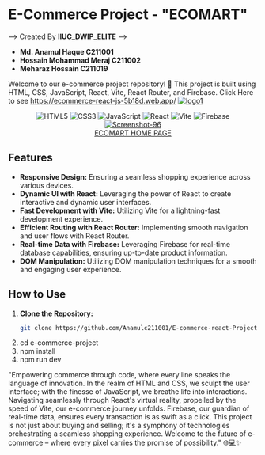# E-Commerce Project - "**ECOMART**" 
--> Created By **IIUC_DWIP_ELITE** -->
- **Md. Anamul Haque C211001**
- **Hossain Mohammad Meraj C211002**
- **Meharaz Hossain C211019**

Welcome to our e-commerce project repository! 🚀 This project is built using HTML, CSS, JavaScript, React, Vite, React Router, and Firebase.
Click Here to see https://ecommerce-react-js-5b18d.web.app/ <a href="https://imgbb.com/"><img src="https://i.ibb.co/GRFLsmH/logo1.png" alt="logo1" border="0"></a>

<div align="center">
  <img src="https://img.icons8.com/color/48/000000/html-5.png" alt="HTML5" title="HTML5"/> 
  <img src="https://img.icons8.com/color/48/000000/css3.png" alt="CSS3" title="CSS3"/>
  <img src="https://img.icons8.com/color/48/000000/javascript.png" alt="JavaScript" title="JavaScript"/>
  <img src="https://img.icons8.com/office/48/000000/react.png" alt="React" title="React"/>
  <img src="https://img.icons8.com/color/48/000000/vite.png" alt="Vite" title="Vite"/>
  <img src="https://img.icons8.com/color/48/000000/firebase.png" alt="Firebase" title="Firebase"/>
</div>


<div align="center">
<a href="https://ibb.co/McKkWv9"><img src="https://i.ibb.co/2vR3m95/Screenshot-96.png" alt="Screenshot-96" border="0"></a><br /><a target='_blank' href='https://dedupelist.com/'>ECOMART HOME PAGE</a><br />
</div>

## Features
- **Responsive Design:** Ensuring a seamless shopping experience across various devices.
- **Dynamic UI with React:** Leveraging the power of React to create interactive and dynamic user interfaces.
- **Fast Development with Vite:** Utilizing Vite for a lightning-fast development experience.
- **Efficient Routing with React Router:** Implementing smooth navigation and user flows with React Router.
- **Real-time Data with Firebase:** Leveraging Firebase for real-time database capabilities, ensuring up-to-date product information.
- **DOM Manipulation:** Utilizing DOM manipulation techniques for a smooth and engaging user experience.

## How to Use
1. **Clone the Repository:**
   ```bash
   git clone https://github.com/Anamulc211001/E-commerce-react-Project.git
2. cd e-commerce-project
3. npm install
4. npm run dev

"Empowering commerce through code, where every line speaks the language of innovation. In the realm of HTML and CSS, we sculpt the user interface; with the finesse of JavaScript, we breathe life into interactions. Navigating seamlessly through React's virtual reality, propelled by the speed of Vite, our e-commerce journey unfolds. Firebase, our guardian of real-time data, ensures every transaction is as swift as a click. This project is not just about buying and selling; it's a symphony of technologies orchestrating a seamless shopping experience. Welcome to the future of e-commerce – where every pixel carries the promise of possibility." 🌐💻✨

